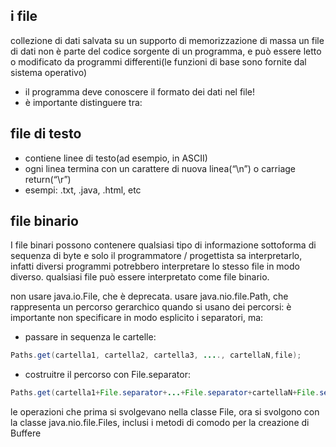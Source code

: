 ## i file
collezione di dati salvata su un supporto di memorizzazione di massa
un file di dati non è parte del codice sorgente di un programma, e può essere letto o modificato da programmi differenti(le funzioni di base sono fornite dal sistema operativo)
- il programma deve conoscere il formato dei dati nel file!
- è importante distinguere tra:
## file di testo
- contiene linee di testo(ad esempio, in ASCII)
- ogni linea termina con un carattere di nuova linea(“\\n”) o carriage return(“\\r”)
- esempi: .txt, .java, .html, etc
## file binario
I file binari possono contenere qualsiasi tipo di informazione sottoforma di sequenza di byte e solo il programmatore / progettista sa interpretarlo, infatti diversi programmi potrebbero interpretare lo stesso file in modo diverso. qualsiasi file può essere interpretato come file binario.

non usare java.io.File, che è deprecata. usare java.nio.file.Path, che rappresenta un percorso gerarchico
quando si usano dei percorsi: è importante non specificare in modo esplicito i separatori, ma:
- passare in sequenza le cartelle:
```java
Paths.get(cartella1, cartella2, cartella3, ...., cartellaN,file);
```
- costruitre il percorso con File.separator:
```java
Paths.get(cartella1+File.separator+...+File.separator+cartellaN+File.separator + File);
```

le operazioni che prima si svolgevano nella classe File, ora si svolgono con la classe java.nio.file.Files, inclusi i metodi di comodo per la creazione di Buffere